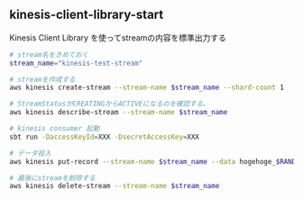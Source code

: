 kinesis-client-library-start
------------------------------------

Kinesis Client Library を使ってstreamの内容を標準出力する

```bash
# stream名をきめておく
stream_name="kinesis-test-stream"

# streamを作成する
aws kinesis create-stream --stream-name $stream_name --shard-count 1

# StreamStatusがCREATINGからACTIVEになるのを確認する。
aws kinesis describe-stream --stream-name $stream_name

# kinesis consumer 起動
sbt run -DaccessKeyId=XXX -DsecretAccessKey=XXX

# データ投入
aws kinesis put-record --stream-name $stream_name --data hogehoge_$RANDOM --partition-key $RANDOM

# 最後にstreamを削除する
aws kinesis delete-stream --stream-name $stream_name
```
